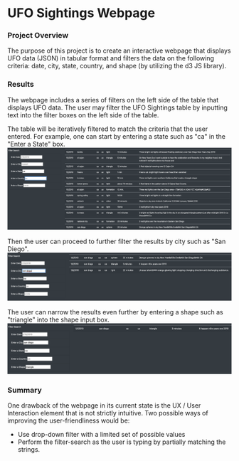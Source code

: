 # UFO Sightings Webpage


### Project Overview
The purpose of this project is to create an interactive webpage that displays UFO data (JSON) in tabular format
and filters the data on the following criteria: date, city, state, country, and shape (by utilizing the d3 JS library).


### Results
The webpage includes a series of filters on the left side of the table that displays UFO data.
The user may filter the UFO Sightings table by inputting text into the filter boxes on the left
side of the table. 

The table will be iteratively filtered to match the criteria that the user entered.
For example, one can start by entering a state such as "ca" in the "Enter a State" box.
![First Filter](https://raw.githubusercontent.com/Dreski9000/ufo_sightings/main/static/images/filter_1.png)

Then the user can proceed to further filter the results by city such as "San Diego".
![Second Filter](https://raw.githubusercontent.com/Dreski9000/ufo_sightings/main/static/images/filter_2.png)

The user can narrow the results even further by entering a shape such as "triangle" into the shape input box.
![Third Filter](https://raw.githubusercontent.com/Dreski9000/ufo_sightings/main/static/images/filter_3.png)

### Summary
One drawback of the webpage in its current state is the UX / User Interaction element that is not strictly intuitive.
Two possible ways of improving the user-friendliness would be:
 * Use drop-down filter with a limited set of possible values
 * Perform the filter-search as the user is typing by partially matching the strings.
